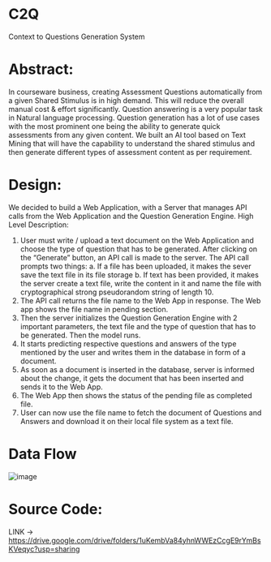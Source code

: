 # C2Q
Context to Questions Generation System


# Abstract:
In courseware business, creating Assessment Questions automatically from a given
Shared Stimulus is in high demand. This will reduce the overall manual cost & effort
significantly. Question answering is a very popular task in Natural language processing.
Question generation has a lot of use cases with the most prominent one being the ability
to generate quick assessments from any given content. We built an AI tool based on Text
Mining that will have the capability to understand the shared stimulus and then generate
different types of assessment content as per requirement.

# Design:
We decided to build a Web Application, with a Server that manages API calls from the
Web Application and the Question Generation Engine.
High Level Description:
1. User must write / upload a text document on the Web Application and choose the
type of question that has to be generated. After clicking on the “Generate” button,
an API call is made to the server. The API call prompts two things:
a. If a file has been uploaded, it makes the sever save the text file in its file
storage
b. If text has been provided, it makes the server create a text file, write the
content in it and name the file with cryptographical strong pseudorandom
string of length 10.
2. The API call returns the file name to the Web App in response. The Web app shows
the file name in pending section.
3. Then the server initializes the Question Generation Engine with 2 important
parameters, the text file and the type of question that has to be generated. Then the
model runs.
4. It starts predicting respective questions and answers of the type mentioned by the
user and writes them in the database in form of a document.
5. As soon as a document is inserted in the database, server is informed about the
change, it gets the document that has been inserted and sends it to the Web App.
6. The Web App then shows the status of the pending file as completed file.
7. User can now use the file name to fetch the document of Questions and Answers and
download it on their local file system as a text file.

# Data Flow
![image](https://user-images.githubusercontent.com/44396062/164587180-09f74cab-6c2b-40fa-82ec-7ef2c3af50c6.png)

# Source Code:
LINK -> https://drive.google.com/drive/folders/1uKembVa84yhnWWEzCcgE9rYmBsKVeqyc?usp=sharing
